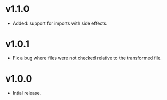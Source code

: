 # v1.1.0

* Added: support for imports with side effects.

# v1.0.1

* Fix a bug where files were not checked relative to the transformed file.

# v1.0.0

* Intial release.
